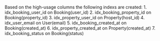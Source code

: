 Based on the high-usage columns the following indexs are created:
    1. idx_booking_user_id on Booking(user_id)
    2. idx_booking_property_id on Booking(property_id)
    3. idx_property_user_id on Property(host_id)
    4. idx_user_email on User(email)
    5. idx_booking_created_at on Booking(created_at)
    6. idx_property_created_at on Property(created_at)
    7. idx_booking_status on Booking(status)

